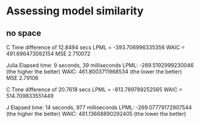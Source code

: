 # Assessing model similarity

## no space

C
Time difference of 12.8494 secs
LPML = -393.706996335356 
WAIC = 491.696473092154
MSE 2.710072

Julia
Elapsed time: 9 seconds, 39 milliseconds
LPML: -269.5192999230046 (the higher the better)
WAIC: 461.8003711968534 (the lower the better)
MSE 2.79106


C
Time difference of 20.7618 secs
LPML = -813.789789252565 
WAIC = 514.709833551449

J
Elapsed time: 14 seconds, 977 milliseconds
LPML: -269.07779172907544 (the higher the better)
WAIC: 481.13668890292405 (the lower the better)
